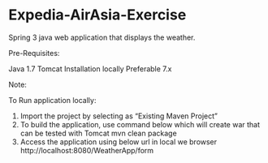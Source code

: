 Expedia-AirAsia-Exercise
========================

Spring 3 java web application that displays the weather.


Pre-Requisites:

Java 1.7
Tomcat Installation locally Preferable 7.x

Note:

To Run application locally:

1) Import the project by selecting as “Existing Maven Project”
2) To build the application, use command below which will create war that can be tested with Tomcat
	mvn clean package
3) Access the application using below url in local we browser
	http://localhost:8080/WeatherApp/form
